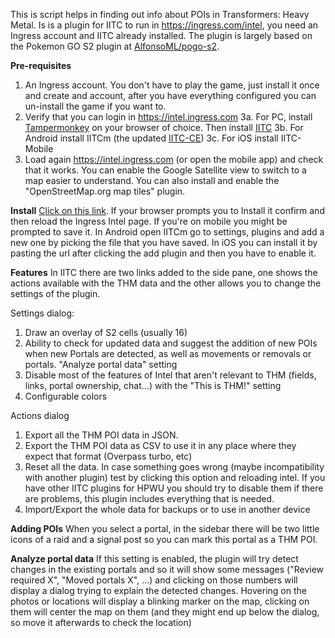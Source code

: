 This is script helps in finding out info about POIs in Transformers: Heavy Metal. Is is a plugin for IITC to run in https://ingress.com/intel, you need an Ingress account and IITC already installed.
The plugin is largely based on the Pokemon GO S2 plugin at [AlfonsoML/pogo-s2](https://gitlab.com/AlfonsoML/pogo-s2).

**Pre-requisites**

1. An Ingress account. You don't have to play the game, just install it once and create and account, after you have everything configured you can un-install the game if you want to.
2. Verify that you can login in https://intel.ingress.com
3a. For PC, install [Tampermonkey](https://tampermonkey.net/) on your browser of choice. Then install [IITC](https://iitc.app/)
3b. For Android install IITCm (the updated [IITC-CE](https://play.google.com/store/apps/details?id=org.exarhteam.iitc_mobile))
3c. For iOS install IITC-Mobile
4. Load again https://intel.ingress.com (or open the mobile app) and check that it works. You can enable the Google Satellite view to switch to a map easier to understand. You can also install and enable the "OpenStreetMap.org map tiles" plugin.

**Install**
[Click on this link](https://github.com/tehstone/thm-iitc/raw/main/iitcthm.user.js). If your browser prompts you to Install it confirm and then reload the Ingress Intel page. If you're on mobile you might be prompted to save it. In Android open IITCm go to settings, plugins and add a new one by picking the file that you have saved. In iOS you can install it by pasting the url after clicking the add plugin and then you have to enable it.

**Features**
In IITC there are two links added to the side pane, one shows the actions available with the THM data and the other allows you to change the settings of the plugin.

Settings dialog:
1. Draw an overlay of S2 cells (usually 16)
2. Ability to check for updated data and suggest the addition of new POIs when new Portals are detected, as well as movements or removals or portals. "Analyze portal data" setting
3. Disable most of the features of Intel that aren't relevant to THM (fields, links, portal ownership, chat...) with the "This is THM!" setting
4. Configurable colors

Actions dialog
1. Export all the THM POI data in JSON.
2. Export the THM POI data as CSV to use it in any place where they expect that format (Overpass turbo, etc)
3. Reset all the data. In case something goes wrong (maybe incompatibility with another plugin) test by clicking this option and reloading intel. If you have other IITC plugins for HPWU you should try to disable them if there are problems, this plugin includes everything that is needed.
4. Import/Export the whole data for backups or to use in another device

**Adding POIs**
When you select a portal, in the sidebar there will be two little icons of a raid and a signal post so you can mark this portal as a THM POI.

**Analyze portal data**
If this setting is enabled, the plugin will try detect changes in the existing portals and so it will show some messages ("Review required X", "Moved portals X", ...) and clicking on those numbers will display a dialog trying to explain the detected changes. Hovering on the photos or locations will display a blinking marker on the map, clicking on them will center the map on them (and they might end up below the dialog, so move it afterwards to check the location)
